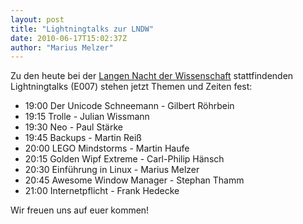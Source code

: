 ```yaml
---
layout: post
title: "Lightningtalks zur LNDW"
date: 2010-06-17T15:02:37Z
author: "Marius Melzer"
---
```


<p>
Zu den heute bei der <a href="/events:langenachtderwissenschaft" class="wikilink1" title="events:langenachtderwissenschaft">Langen Nacht der Wissenschaft</a>
stattfindenden Lightningtalks (E007) stehen jetzt Themen und Zeiten fest:
</p>
<ul>
<li class="level1">
<div class="li"> 19:00 	Der Unicode Schneemann	- Gilbert Röhrbein</div>
</li>
<li class="level1">
<div class="li"> 19:15 	Trolle			- Julian Wissmann</div>
</li>
<li class="level1">
<div class="li"> 19:30 	Neo			- Paul Stärke</div>
</li>
<li class="level1">
<div class="li"> 19:45 	Backups			- Martin Reiß</div>
</li>
<li class="level1">
<div class="li"> 20:00       LEGO Mindstorms         - Martin Haufe</div>
</li>
<li class="level1">
<div class="li"> 20:15 	Golden Wipf Extreme	- Carl-Philip Hänsch</div>
</li>
<li class="level1">
<div class="li"> 20:30 	Einführung in Linux	- Marius Melzer</div>
</li>
<li class="level1">
<div class="li"> 20:45 	Awesome Window Manager	- Stephan Thamm</div>
</li>
<li class="level1">
<div class="li"> 21:00 	Internetpflicht		- Frank Hedecke</div>
</li>
</ul>

<p>
Wir freuen uns auf euer kommen!
</p>
